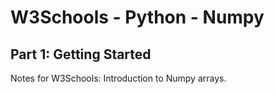 # W3Schools - Python - Numpy
## Part 1: Getting Started

Notes for W3Schools: Introduction to Numpy arrays.

